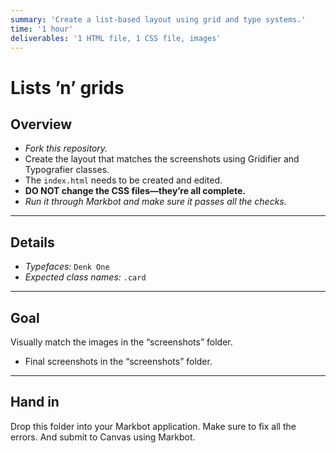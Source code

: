 ```yaml
---
summary: 'Create a list-based layout using grid and type systems.'
time: '1 hour'
deliverables: '1 HTML file, 1 CSS file, images'
---
```


# Lists ’n’ grids

## Overview

- *Fork this repository.*
- Create the layout that matches the screenshots using Gridifier and Typografier classes.
- The `index.html` needs to be created and edited.
- **DO NOT change the CSS files—they’re all complete.**
- *Run it through Markbot and make sure it passes all the checks.*

---

## Details

- *Typefaces:* `Denk One`
- *Expected class names:* `.card`

---

## Goal

Visually match the images in the “screenshots” folder.

- Final screenshots in the “screenshots” folder.

---

## Hand in

Drop this folder into your Markbot application. Make sure to fix all the errors. And submit to Canvas using Markbot.
